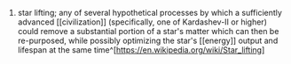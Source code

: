 1. star lifting; any of several hypothetical processes by which a sufficiently advanced [[civilization]] (specifically, one of Kardashev-II or higher) could remove a substantial portion of a star's matter which can then be re-purposed, while possibly optimizing the star's [[energy]] output and lifespan at the same time^[https://en.wikipedia.org/wiki/Star_lifting]